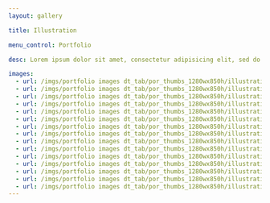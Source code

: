 ```yaml
---
layout: gallery

title: Illustration

menu_control: Portfolio

desc: Lorem ipsum dolor sit amet, consectetur adipisicing elit, sed do eiusmod tempor incididunt ut labore et dolore magna aliqua. Ut enim ad minim veniam, quis nostrud exercitation ullamco laboris nisi ut aliquip ex ea commodo consequat. Duis aute irure dolor in reprehenderit in voluptate velit esse cillum dolore eu fugiat nulla pariatur. Excepteur sint occaecat cupidatat non proident, sunt in culpa qui officia deserunt mollit anim id est laborum.

images:
  - url: /imgs/portfolio images dt_tab/por_thumbs_1280wx850h/illustration/Antler postcard.jpg
  - url: /imgs/portfolio images dt_tab/por_thumbs_1280wx850h/illustration/antlerchamber_thm.jpg
  - url: /imgs/portfolio images dt_tab/por_thumbs_1280wx850h/illustration/bloodylibrary_thm.jpg
  - url: /imgs/portfolio images dt_tab/por_thumbs_1280wx850h/illustration/curves_1_thm.jpg
  - url: /imgs/portfolio images dt_tab/por_thumbs_1280wx850h/illustration/curves_2_thm.jpg
  - url: /imgs/portfolio images dt_tab/por_thumbs_1280wx850h/illustration/curves_3_thm.jpg
  - url: /imgs/portfolio images dt_tab/por_thumbs_1280wx850h/illustration/ghost_1_thm.jpg
  - url: /imgs/portfolio images dt_tab/por_thumbs_1280wx850h/illustration/ghost_2_thm.jpg
  - url: /imgs/portfolio images dt_tab/por_thumbs_1280wx850h/illustration/northernlights_thm.jpg
  - url: /imgs/portfolio images dt_tab/por_thumbs_1280wx850h/illustration/redriding_thm.jpg
  - url: /imgs/portfolio images dt_tab/por_thumbs_1280wx850h/illustration/Sam-peticoatshigh.jpg
  - url: /imgs/portfolio images dt_tab/por_thumbs_1280wx850h/illustration/silence_thm.jpg
  - url: /imgs/portfolio images dt_tab/por_thumbs_1280wx850h/illustration/starling_thm.gif
  - url: /imgs/portfolio images dt_tab/por_thumbs_1280wx850h/illustration/street_scene_thm.jpg
  - url: /imgs/portfolio images dt_tab/por_thumbs_1280wx850h/illustration/tgs_1_thm.jpg
---
```

